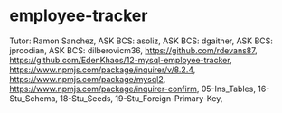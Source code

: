 # employee-tracker
Tutor: Ramon Sanchez,
ASK BCS: asoliz,
ASK BCS: dgaither,
ASK BCS: jproodian,
ASK BCS: dilberovicm36,
https://github.com/rdevans87,
https://github.com/EdenKhaos/12-mysql-employee-tracker,
https://www.npmjs.com/package/inquirer/v/8.2.4,
https://www.npmjs.com/package/mysql2,
https://www.npmjs.com/package/inquirer-confirm,
05-Ins_Tables,
16-Stu_Schema,
18-Stu_Seeds,
19-Stu_Foreign-Primary-Key,


